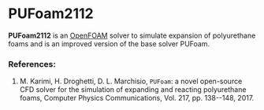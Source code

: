 # PUFoam2112

**PUFoam2112** is an [OpenFOAM](http://openfoam.org/) solver to simulate expansion
of polyurethane foams and is an improved version of the base solver PUFoam.


### References:
1. M. Karimi, H. Droghetti, D. L. Marchisio, `PUFoam`: a novel open-source CFD solver for the simulation of expanding and reacting polyurethane foams, Computer Physics Communications, Vol. 217, pp. 138--148, 2017.
